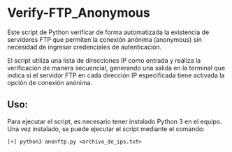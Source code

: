 # Verify-FTP_Anonymous

Este script de Python  verificar de forma automatizada la existencia de servidores FTP que permiten la conexión anónima (anonymous) sin necesidad de ingresar credenciales de autenticación.

El script utiliza una lista de direcciones IP como entrada y realiza la verificación de manera secuencial, generando una salida en la terminal que indica si el servidor FTP en cada dirección IP especificada tiene activada la opción de conexión anónima.

## **Uso:**

Para ejecutar el script, es necesario tener instalado Python 3 en el equipo. Una vez instalado, se puede ejecutar el script mediante el comando:

```
[+] python3 anonftp.py <archivo_de_ips.txt>
```
